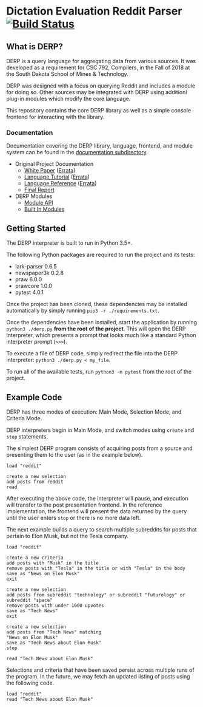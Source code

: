 # Dictation Evaluation Reddit Parser [![Build Status](https://travis-ci.org/CSC792-SDSMT-DERP/DERP.svg?branch=master)](https://travis-ci.org/CSC792-SDSMT-DERP/DERP)

## What is DERP?
DERP is a query language for aggregating data from various sources. It was developed as a requirement for CSC 792, Compilers, in the Fall of 2018 at the South Dakota School of Mines & Technology.

DERP was designed with a focus on querying Reddit and includes a module for doing so. Other sources may be integrated with DERP using additionl plug-in modules which modify the core language.

This repository contains the core DERP library as well as a simple console frontend for interacting with the library.

### Documentation
Documentation covering the DERP library, language, frontend, and module system can be found in the [documentation subdirectory](./documentation).

- Original Project Documentation
  - [White Paper](./documentation/White%20Paper.pdf) ([Errata](./documentation/White%20Paper%20Errata.md))
  - [Language Tutorial](./documentation/Language%20Tutorial.pdf) ([Errata](./documentation/Language%20Tutorial%20Errata.md))
  - [Language Reference](./documentation/Language%20Reference.pdf) ([Errata](./documentation/Language%20Reference%20Errata.md))
  - [Final Report](./documentation/Final%20Report.md)
- DERP Modules
  - [Module API](./documentation/Module%20API.md)
  - [Built In Modules](./documentation/Built%20In%20Modules.md)

## Getting Started
The DERP interpreter is built to run in Python 3.5+.

The following Python packages are required to run the project and its tests:
 * lark-parser 0.6.5
 * newspaper3k 0.2.8
 * praw 6.0.0
 * prawcore 1.0.0
 * pytest 4.0.1

Once the project has been cloned, these dependencies may be installed automatically by simply running `pip3 -r ./requirements.txt`.

Once the dependencies have been installed, start the application by running
`python3 ./derp.py` **from the root of the project**. This will open the DERP Interpreter, which presents a prompt that looks much like a standard Python interpreter prompt (`>>>`).

To execute a file of DERP code, simply redirect the file into the DERP interpreter: `python3 ./derp.py < my_file`.

To run all of the available tests, run `python3 -m pytest` from the root of the project.

## Example Code
DERP has three modes of execution: Main Mode, Selection Mode, and Criteria Mode.

DERP interpreters begin in Main Mode, and switch modes using `create` and `stop` statements.

The simplest DERP program consists of acquiring posts from a source and presenting them to the user (as in the example below).

```
load "reddit"

create a new selection
add posts from reddit
read
```

After executing the above code, the interpreter will pause, and execution will transfer to the post presentation frontend. In the reference implementation, the frontend will present the data returned by the query until the user enters `stop` or there is no more data left.

The next example builds a query to search multiple subreddits for posts that pertain to Elon Musk, but not the Tesla company.

```
load "reddit"

create a new criteria
add posts with "Musk" in the title
remove posts with "Tesla" in the title or with "Tesla" in the body
save as "News on Elon Musk"
exit

create a new selection
add posts from subreddit "technology" or subreddit "futurology" or subreddit "space"
remove posts with under 1000 upvotes
save as "Tech News"
exit

create a new selection
add posts from "Tech News" matching
"News on Elon Musk"
save as "Tech News about Elon Musk"
stop

read "Tech News about Elon Musk"
```

Selections and criteria that have been saved persist across multiple runs of the program. In the future, we may fetch an updated listing of posts using the following code.

```
load "reddit"
read "Tech News about Elon Musk"
```
